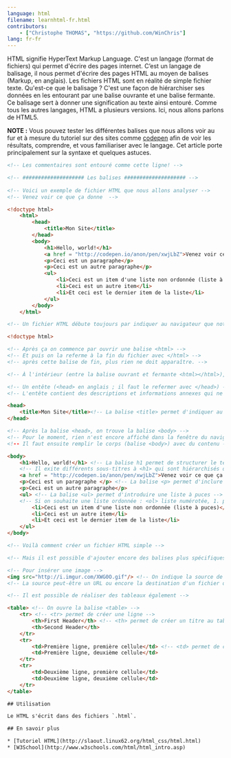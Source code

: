 ```yaml
---
language: html
filename: learnhtml-fr.html
contributors:
    - ["Christophe THOMAS", "https://github.com/WinChris"]
lang: fr-fr
---
```

HTML signifie HyperText Markup Language. 
C'est un langage (format de fichiers) qui permet d'écrire des pages internet.
C’est un langage de balisage, il nous permet d'écrire des pages HTML au moyen de balises (Markup, en anglais).
Les fichiers HTML sont en réalité de simple fichier texte.
Qu'est-ce que le balisage ? C'est une façon de hiérarchiser ses données en les entourant par une balise ouvrante et une balise fermante. 
Ce balisage sert à donner une signification au texte ainsi entouré.
Comme tous les autres langages, HTML a plusieurs versions. Ici, nous allons parlons de HTML5.

**NOTE :** Vous pouvez tester les différentes balises que nous allons voir au fur et à mesure du tutoriel sur des sites comme [codepen](http://codepen.io/pen/) afin de voir les résultats, comprendre, et vous familiariser avec le langage.
Cet article porte principalement sur la syntaxe et quelques astuces.


```HTML
<!-- Les commentaires sont entouré comme cette ligne! -->

<!-- #################### Les balises #################### -->
   
<!-- Voici un exemple de fichier HTML que nous allons analyser -->
<!-- Venez voir ce que ça donne  --> 

<!doctype html>
	<html>
		<head>
			<title>Mon Site</title>
		</head>
		<body>
			<h1>Hello, world!</h1>
			<a href = "http://codepen.io/anon/pen/xwjLbZ">Venez voir ce que ça donne</a>
			<p>Ceci est un paragraphe</p>
			<p>Ceci est un autre paragraphe</p>
			<ul>
				<li>Ceci est un item d'une liste non ordonnée (liste à puces)</li>
				<li>Ceci est un autre item</li>
				<li>Et ceci est le dernier item de la liste</li>
			</ul>
		</body>
	</html>

<!-- Un fichier HTML débute toujours par indiquer au navigateur que notre page est faite en HTML -->

<!doctype html>

<!-- Après ça on commence par ouvrir une balise <html> -->
<!-- Et puis on la referme à la fin du fichier avec </html> -->
<!-- après cette balise de fin, plus rien ne doit apparaître. -->

<!-- À l'intérieur (entre la balise ouvrant et fermante <html></html>), on trouve : -->

<!-- Un entête (<head> en anglais ; il faut le refermer avec </head>) -->
<!-- L'entête contient des descriptions et informations annexes qui ne sont pas affichées : se sont les métadonnées -->

<head>
	<title>Mon Site</title><!-- La balise <title> permet d'indiquer au navigateur le titre à afficher dans la barre de l'onglet de la fenêtre -->
</head>

<!-- Après la balise <head>, on trouve la balise <body> -->
<!-- Pour le moment, rien n'est encore affiché dans la fenêtre du navigateur. 
<!-- Il faut ensuite remplir le corps (balise <body>) avec du contenu -->

<body>
	<h1>Hello, world!</h1> <!-- La balise h1 permet de structurer le texte, c'est  un titre -->
	<!-- Il exite différents sous-titres à <h1> qui sont hiérarchisés du plus important (h2) au plus précis (h6) -->
	<a href = "http://codepen.io/anon/pen/xwjLbZ">Venez voir ce que ça donne</a> <!-- Lien vers la source cible indiqué dans href="" -->
	<p>Ceci est un paragraphe </p> <!-- La balise <p> permet d'inclure du texte à la page html -->
	<p>Ceci est un autre paragraphe</p>
	<ul> <!-- La balise <ul> permet d'introduire une liste à puces -->
	<!-- Si on souhaite une liste ordonnée : <ol> liste numérotée, 1. pour le premier élément, 2. pour le second, etc -->
		<li>Ceci est un item d'une liste non ordonnée (liste à puces)</li>
		<li>Ceci est un autre item</li>
		<li>Et ceci est le dernier item de la liste</li>
	</ul>
</body>

<!-- Voilà comment créer un fichier HTML simple -->

<!-- Mais il est possible d'ajouter encore des balises plus spécifiques -->

<!-- Pour insérer une image -->
<img src="http://i.imgur.com/XWG0O.gif"/> <!-- On indique la source de l'image dans src="" -->
<!-- La source peut-être un URL ou encore la destination d'un fichier de votre ordinateur -->

<!-- Il est possible de réaliser des tableaux également -->

<table> <!-- On ouvre la balise <table> -->
	<tr> <!-- <tr> permet de créer une ligne -->
		<th>First Header</th> <!-- <th> permet de créer un titre au tableau -->
		<th>Second Header</th>
	</tr>
	<tr>
		<td>Première ligne, première cellule</td> <!-- <td> permet de créer une cellule -->
		<td>Première ligne, deuxième cellule</td>
	</tr>
	<tr>
		<td>Deuxième ligne, première cellule</td>
		<td>Deuxième ligne, deuxième cellule</td>
	</tr>
</table>

## Utilisation

Le HTML s'écrit dans des fichiers `.html`.

## En savoir plus 

* [Tutoriel HTML](http://slaout.linux62.org/html_css/html.html)
* [W3School](http://www.w3schools.com/html/html_intro.asp)
